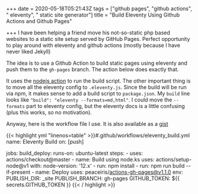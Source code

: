 +++
date = 2020-05-18T05:21:43Z
tags = ["github pages", "github actions", " eleventy", " static site generator"]
title = "Build Eleventy Using Github Actions and Github Pages"

+++
I have been helping a friend move his not-so-static php based websites to a static site setup served by GitHub Pages. Perfect opportunity to play around with eleventy and github actions (mostly because I have never liked Jekyll)

The idea is to use a Github Action to build static pages using eleventy and push them to the `gh-pages` branch. The action below does exactly that.

It uses the [nodejs action](https://help.github.com/en/actions/language-and-framework-guides/using-nodejs-with-github-actions) to run the build script. The other important thing is to move all the eleventy config to `.eleventy.js`. Since the build will be run via npm, it makes sense to add a build script to `package.json`. My `build` line looks like `"build": "eleventy --formats=md,html"`. I could move the `--formats` part to eleventy config, but the eleventy docs is a little confusing (plus this works, so no motivation).

Anyway, here is the workflow file I use. It is also available as a [gist](https://gist.github.com/hardfire/6ad7f7ec80ebc96be80820fb7f51b7f0)

{{< highlight yml "linenos=table" >}}#.github/workflows/eleventy_build.yml
name: Eleventy Build
on: [push]

jobs:
  build_deploy:
    runs-on: ubuntu-latest
    steps:
      - uses: actions/checkout@master
      - name: Build using node.ks
        uses: actions/setup-node@v1
        with:
          node-version: '12.x'
      - run: npm install
      - run: npm run build --if-present
      - name: Deploy
        uses: peaceiris/actions-gh-pages@v1.1.0
        env:
          PUBLISH_DIR: _site 
          PUBLISH_BRANCH: gh-pages
          GITHUB_TOKEN: ${{ secrets.GITHUB_TOKEN }}
{{< / highlight >}}